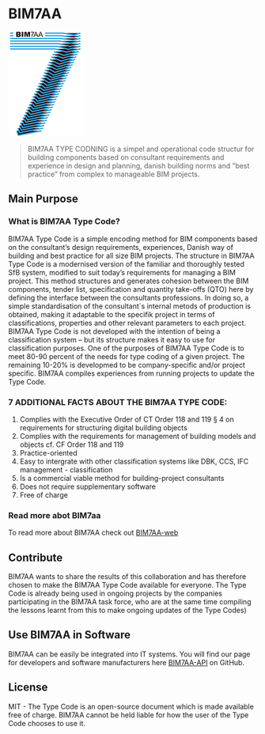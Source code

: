 # BIM7AA
![BIM7AA Logo](images/bim7aa_logo_150x212.png)

> BIM7AA TYPE CODNING is a simpel and operational code structur for 
> building components based on consultant requirements and experience in 
> design and planning, danish building norms and ”best practice” from complex 
> to manageable BIM projects.

## Main Purpose ##
### What is BIM7AA Type Code? ###
BIM7AA Type Code is a simple encoding method for BIM components based on the consultant’s design
requirements, experiences, Danish way of building and best practice for all size BIM projects.
The structure in BIM7AA Type Code is a modernised version of the familiar and thoroughly tested SfB system,
modified to suit today’s requirements for managing a BIM project.
This method structures and generates cohesion between the BIM components, tender list, specification and
quantity take-offs (QTO) here by defining the interface between the consultants professions. In doing so, a
simple standardisation of the consultant´s internal metods of production is obtained, making it adaptable to
the specifik project in terms of classifications, properties and other relevant parameters to each project.
BIM7AA Type Code is not developed with the intention of being a classification system – but its structure
makes it easy to use for classification purposes.
One of the purposes of BIM7AA Type Code is to meet 80-90 percent of the needs for type coding of a given
project. The remaining 10-20% is developmed to be company-specific and/or project specific.
BIM7AA compiles experiences from running projects to update the Type Code.

### 7 ADDITIONAL FACTS ABOUT THE BIM7AA TYPE CODE: ###
1. Complies with the Executive Order of CT Order 118 and 119 § 4 on requirements for structuring digital
building objects
2. Complies with the requirements for management of building models and objects cf. CF Order 118 and 119
3. Practice-oriented
4. Easy to intergrate with other classification systems like DBK, CCS, IFC management - classification
5. Is a commercial viable method for building-project consultants
6. Does not require supplementary software
7. Free of charge

### Read more abot BIM7aa ###
To read more about BIM7AA check out [BIM7AA-web]
## Contribute ##
BIM7AA wants to share the results of this collaboration and has therefore chosen to make the BIM7AA Type
Code available for everyone. The Type Code is already being used in ongoing projects by the companies
participating in the BIM7AA task force, who are at the same time compiling the lessons learnt from this to
make ongoing updates of the Type Codes)

## Use BIM7AA in Software ## 
BIM7AA can be easily be integrated into IT systems. You will find our page for developers and software manufacturers here [BIM7AA-API][BIM7AA-API]
 on GitHub.
 
## License ##
MIT - The Type Code is an open-source document which is made available
free of charge. BIM7AA cannot be held liable for how the user of the Type
Code chooses to use it.


[//]: # (These are reference links used in the body of this note and get stripped out when the markdown processor does its job. There is no need to format nicely because it shouldn't be seen. Thanks SO - http://stackoverflow.com/questions/4823468/store-comments-in-markdown-syntax)
   [BIM7AA-web]: <http://bim7aa.dk/>
   [BIM7AA-API]: <https://github.com/NicklasOestergaard/BIM7AA-API>
